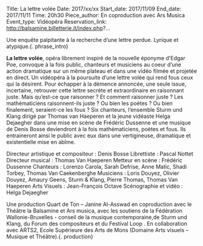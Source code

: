 Title: La lettre volée 
Date: 2017/xx/xx
Start_date: 2017/11/09
End_date: 2017/11/11
Time: 20h30
Piece_author: En coproduction avec Ars Musica
Event_type: Vidéopéra
Reservation_link: http://balsamine.billetterie.it/index.php?...


Une enquête palpitante à la recherche d’une lettre perdue. Lyrique et atypique.{. phrase_intro}

**La lettre volée**, opéra librement inspiré de la nouvelle éponyme d'Edgar Poe, convoque à la fois public, chanteurs et musiciens au coeur d’une action dramatique sur un même plateau et dans une vidéo filmée et projetée en direct. Un vidéopéra à la poursuite d’une lettre volée qui rend fous ceux qui la désirent. Pour échapper à la démence annoncée, une seule issue, incertaine, retrouver cette lettre secrète et extraordinaire en raisonnant juste. Mais qu’est-ce que raisonner ? Et comment raisonner juste ? Les mathématiciens raisonnent-ils juste ? Ou bien les poètes ? Ou bien finalement, seraient-ce les fous ? 
Six chanteurs, l’ensemble Sturm und Klang dirigé par Thomas van Haeperen et la jeune vidéaste Helga Dejaegher dans une mise en scène de Frédéric Dussenne et une musique de Denis Bosse deviendront à la fois mathématiciens, poètes et fous. Ils entraineront ainsi le public avec eux dans une vertigineuse, dramatique et existentielle mise en abîme.

Directeur artistique et compositeur
:    Denis Bosse
Librettiste
:    Pascal Nottet
Directeur musical 
:    Thomas Van Haeperen
Metteur en scène
:    Frédéric Dussenne
Chanteurs
:    Lorenzo Carola, Sarah Defrise, Anne Matic, Shadi Torbey, Thomas Van Caekenberghe
Musiciens
:    Loris Douyez, Olivier Douyez, Amaury Geens, Sturm & Klang, Pierre Thomas, Thomas Van Haeperen
Arts Visuels
:    Jean-François Octave
Scénographie et vidéo
:    Helga Dejaegher

Une production Quart de Ton – Janine Al-Asswad en coproduction avec le Théâtre la Balsamine et Ars musica, avec les soutiens de la Fédération Wallonie-Bruxelles  - conseil de la musique contemporaine,de Sturm und Klang, du Forum des compositeurs et du Festival Loop . En collaboration avec ARTS2, Ecole Supérieure des Arts de Mons (Domaine Arts visuels – Musique et Théâtre).{. production}     

